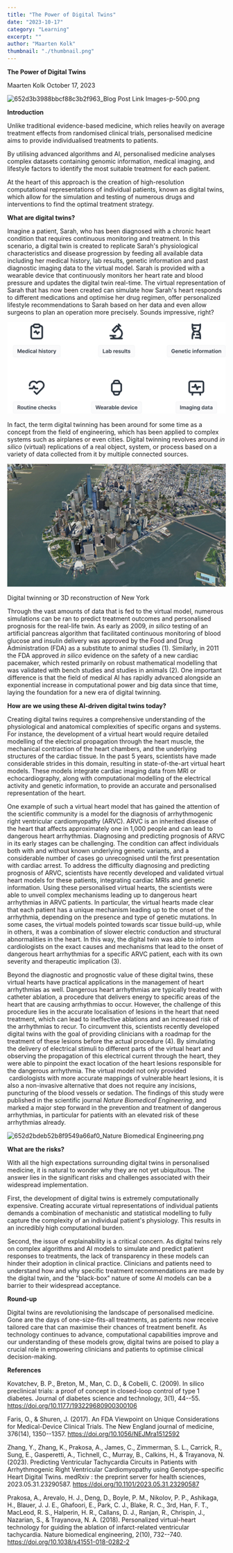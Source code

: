 ```yaml
---
title: "The Power of Digital Twins"
date: "2023-10-17"
category: "Learning"
excerpt: ""
author: "Maarten Kolk"
thumbnail: "./thumbnail.png"
---
```


**The Power of Digital Twins**

Maarten Kolk
October 17, 2023

![652d3b3988bbcf88c3b2f963_Blog Post Link
Images-p-500.png](./image1.png)

**Introduction**

Unlike traditional evidence-based medicine, which relies heavily on
average treatment effects from randomised clinical trials, personalised
medicine aims to provide individualised treatments to patients.

By utilising advanced algorithms and AI, personalised medicine analyses
complex datasets containing genomic information, medical imaging, and
lifestyle factors to identify the most suitable treatment for each
patient.

At the heart of this approach is the creation of high-resolution
computational representations of individual patients, known as digital
twins, which allow for the simulation and testing of numerous drugs and
interventions to find the optimal treatment strategy.

**What are digital twins?**

Imagine a patient, Sarah, who has been diagnosed with a chronic heart
condition that requires continuous monitoring and treatment. In this
scenario, a digital twin is created to replicate Sarah\'s physiological
characteristics and disease progression by feeding all available data
including her medical history, lab results, genetic information and past
diagnostic imaging data to the virtual model. Sarah is provided with a
wearable device that continuously monitors her heart rate and blood
pressure and updates the digital twin real-time. The virtual
representation of Sarah that has now been created can simulate how
Sarah\'s heart responds to different medications and optimise her drug
regimen, offer personalized lifestyle recommendations to Sarah based on
her data and even allow surgeons to plan an operation more precisely.
Sounds impressive, right?

![652d3b2652b765be9221a6b5_Algorithm.png](./image2.png)

In fact, the term digital twinning has been around for some time as a
concept from the field of engineering, which has been applied to complex
systems such as airplanes or even cities. Digital twinning revolves
around _in silico_ (virtual) replications of a real object, system, or
process based on a variety of data collected from it by multiple
connected sources.

![652d2bc2da19a1a740d13053_New-York.jpg](./image1.jpeg)

Digital twinning or 3D reconstruction of New York

Through the vast amounts of data that is fed to the virtual model,
numerous simulations can be ran to predict treatment outcomes and
personalised prognosis for the real-life twin. As early as 2009, _in
silico_ testing of an artificial pancreas algorithm that facilitated
continuous monitoring of blood glucose and insulin delivery was approved
by the Food and Drug Administration (FDA) as a substitute to animal
studies (1). Similarly, in 2011 the FDA approved _in silico_ evidence on
the safety of a new cardiac pacemaker, which rested primarily on robust
mathematical modelling that was validated with bench studies and studies
in animals (2). One important difference is that the field of medical AI
has rapidly advanced alongside an exponential increase in computational
power and big data since that time, laying the foundation for a new era
of digital twinning.

**How are we using these AI-driven digital twins today?**

Creating digital twins requires a comprehensive understanding of the
physiological and anatomical complexities of specific organs and
systems. For instance, the development of a virtual heart would require
detailed modelling of the electrical propagation through the heart
muscle, the mechanical contraction of the heart chambers, and the
underlying structures of the cardiac tissue. In the past 5 years,
scientists have made considerable strides in this domain, resulting in
state-of-the-art virtual heart models. These models integrate cardiac
imaging data from MRI or echocardiography, along with computational
modelling of the electrical activity and genetic information, to provide
an accurate and personalised representation of the heart.

One example of such a virtual heart model that has gained the attention
of the scientific community is a model for the diagnosis of
arrhythmogenic right ventricular cardiomyopathy (ARVC). ARVC is an
inherited disease of the heart that affects approximately one in 1,000
people and can lead to dangerous heart arrhythmias. Diagnosing and
predicting prognosis of ARVC in its early stages can be challenging. The
condition can affect individuals both with and without known underlying
genetic variants, and a considerable number of cases go unrecognised
until the first presentation with cardiac arrest. To address the
difficulty diagnosing and predicting prognosis of ARVC, scientists have
recently developed and validated virtual heart models for these
patients, integrating cardiac MRIs and genetic information. Using these
personalised virtual hearts, the scientists were able to unveil complex
mechanisms leading up to dangerous heart arrhythmias in ARVC patients.
In particular, the virtual hearts made clear that each patient has a
unique mechanism leading up to the onset of the arrhythmia, depending on
the presence and type of genetic mutations. In some cases, the virtual
models pointed towards scar tissue build-up, while in others, it was a
combination of slower electric conduction and structural abnormalities
in the heart. In this way, the digital twin was able to inform
cardiologists on the exact causes and mechanisms that lead to the onset
of dangerous heart arrhythmias for a specific ARVC patient, each with
its own severity and therapeutic implication (3).

Beyond the diagnostic and prognostic value of these digital twins, these
virtual hearts have practical applications in the management of heart
arrhythmias as well. Dangerous heart arrhythmias are typically treated
with catheter ablation, a procedure that delivers energy to specific
areas of the heart that are causing arrhythmias to occur. However, the
challenge of this procedure lies in the accurate localisation of lesions
in the heart that need treatment, which can lead to ineffective
ablations and an increased risk of the arrhythmias to recur. To
circumvent this, scientists recently developed digital twins with the
goal of providing clinicians with a roadmap for the treatment of these
lesions before the actual procedure (4). By simulating the delivery of
electrical stimuli to different parts of the virtual heart and observing
the propagation of this electrical current through the heart, they were
able to pinpoint the exact location of the heart lesions responsible for
the dangerous arrhythmia. The virtual model not only provided
 cardiologists with more accurate mappings of vulnerable heart lesions,
it is also a non-invasive alternative that does not require any
incisions, puncturing of the blood vessels or sedation. The findings of
this study were published in the scientific journal _Nature Biomedical
Engineering_, and marked a major step forward in the prevention and
treatment of dangerous arrhythmias, in particular for patients with an
elevated risk of these arrhythmias already.

![652d2bdeb52b8f9549a66af0_Nature Biomedical
Engineering.png](./image3.png)

**What are the risks?**

With all the high expectations surrounding digital twins in personalised
medicine, it is natural to wonder why they are not yet ubiquitous. The
answer lies in the significant risks and challenges associated with
their widespread implementation.

First, the development of digital twins is extremely computationally
expensive. Creating accurate virtual representations of individual
patients demands a combination of mechanistic and statistical modelling
to fully capture the complexity of an individual patient\'s physiology.
This results in an incredibly high computational burden.

Second, the issue of explainability is a critical concern. As digital
twins rely on complex algorithms and AI models to simulate and predict
patient responses to treatments, the lack of transparency in these
models can hinder their adoption in clinical practice. Clinicians and
patients need to understand how and why specific treatment
recommendations are made by the digital twin, and the \"black-box\"
nature of some AI models can be a barrier to their widespread
acceptance.

**Round-up**

Digital twins are revolutionising the landscape of personalised
medicine. Gone are the days of one-size-fits-all treatments, as patients
now receive tailored care that can maximise their chances of treatment
benefit. As technology continues to advance, computational capabilities
improve and our understanding of these models grow, digital twins are
poised to play a crucial role in empowering clinicians and patients to
optimise clinical decision-making.

**References**

Kovatchev, B. P., Breton, M., Man, C. D., & Cobelli, C. (2009). In
silico preclinical trials: a proof of concept in closed-loop control of
type 1 diabetes. Journal of diabetes science and technology, 3(1),
44--55. <https://doi.org/10.1177/193229680900300106>

Faris, O., & Shuren, J. (2017). An FDA Viewpoint on Unique
Considerations for Medical-Device Clinical Trials. The New England
journal of medicine, 376(14), 1350--1357.
<https://doi.org/10.1056/NEJMra1512592>

Zhang, Y., Zhang, K., Prakosa, A., James, C., Zimmerman, S. L., Carrick,
R., Sung, E., Gasperetti, A., Tichnell, C., Murray, B., Calkins, H., &
Trayanova, N. (2023). Predicting Ventricular Tachycardia Circuits in
Patients with Arrhythmogenic Right Ventricular Cardiomyopathy using
Genotype-specific Heart Digital Twins. medRxiv : the preprint server for
health sciences, 2023.05.31.23290587.
<https://doi.org/10.1101/2023.05.31.23290587>

Prakosa, A., Arevalo, H. J., Deng, D., Boyle, P. M., Nikolov, P. P.,
Ashikaga, H., Blauer, J. J. E., Ghafoori, E., Park, C. J., Blake, R. C.,
3rd, Han, F. T., MacLeod, R. S., Halperin, H. R., Callans, D. J.,
Ranjan, R., Chrispin, J., Nazarian, S., & Trayanova, N. A. (2018).
Personalized virtual-heart technology for guiding the ablation of
infarct-related ventricular tachycardia. Nature biomedical engineering,
2(10), 732--740. <https://doi.org/10.1038/s41551-018-0282-2>

‍
